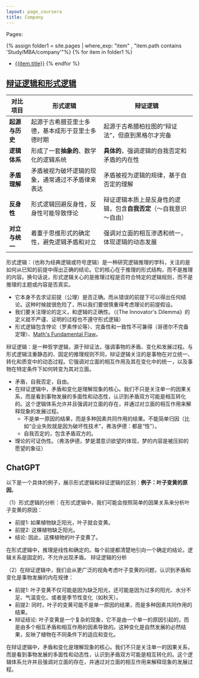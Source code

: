 ```yaml
---
layout: page_coursera
title: Company
---
```


Pages:

{% assign folder1 = site.pages | where_exp: "item" , "item.path contains 'Study/MBA/company'"%}
{% for item in folder1 %}
* [{{item.title}}]({{item.url}})
{% endfor %}




## [辩证逻辑和形式逻辑]((/Philosophy/general/philo_hist/#l6))

| **对比项目**               | **形式逻辑**                              | **辩证逻辑**                             |
|-----------------------------|---------------------------------------------|--------------------------------------------|
| **起源与历史**              | 起源于古希腊亚里士多德，基本成形于亚里士多德时期      | 起源于古希腊柏拉图的“辩证法”，但直到黑格尔才完备    |
| **逻辑体系**                | 形成了一套**抽象的**、数学化的逻辑系统                    | **具体的**，强调逻辑的自我否定和矛盾的内在性 |
| **矛盾理解**                | 矛盾被视为破坏逻辑的现象，通常通过不矛盾律来表达      | 矛盾被视为逻辑的规律，基于自否定的理解               |
| **反身性**                  | 形式逻辑回避反身性，反身性可能导致悖论                | 辩证逻辑本质上是反身性的逻辑，包含**自我否定**（～自我意识 ～自由） |
| **对立与统一**              | 着重于思维形式的确定性，避免逻辑矛盾和对立           | 强调对立面的相互渗透和统一，体现逻辑的动态发展       |

形式逻辑：（也称为经典逻辑或符号逻辑）是一种研究逻辑推理的学科，关注的是如何从已知的前提中得出正确的结论。它的核心在于推理的形式结构，而不是推理的内容。换句话说，形式逻辑关心的是推理过程是否符合特定的逻辑规则，而不是推理的主题或内容是否真实。
- 它本身不去求证前提（公理）是否正确。而从错误的前提下可以得出任何结论。这种时候就很危险了，所以我们要很慎重得考虑理论的前提假设。
- 我们要关注理论的定义，和逻辑的正确性。（《The Innovator's Dilemma》的定义就不严谨、证明的过程也不遵守形式逻辑）
- 形式逻辑包含悖论（罗素悖论等）、完备性和一致性不可兼得（哥德尔不完备定理）、[Math's Fundamental Flaw](https://www.youtube.com/watch?v=HeQX2HjkcNo)。

辩证逻辑：是一种哲学逻辑，源于辩证法，强调事物的矛盾、变化和发展过程。与形式逻辑注重静态的、固定的推理规则不同，辩证逻辑关注的是事物在对立统一、转化和质变中的动态过程。它强调对立面的相互作用及其在变化中的统一，以及事物在特定条件下如何转变为其对立面。
- 矛盾，自我否定，自由。
- 在辩证逻辑中，矛盾和变化是理解现象的核心。我们不只是关注单一的因果关系，而是看到事物发展的多面性和动态性，认识到矛盾双方可能是相互转化的。这个逻辑体系允许并且强调对立面的存在，并通过对立面的相互作用来解释现象的发展过程。
  - 不是单一原因的结果，而是多种因素共同作用的结果。不能简单归因（比如“企业失败就是因为破坏性技术”，弗洛伊德：都是“性”）。
  - 自我否定的，包含矛盾双方的。
- 理论的可证伪性。（弗洛伊德，梦是潜意识欲望的体现，梦的内容是被压抑的愿望的象征）

## ChatGPT

以下是一个具体的例子，展示形式逻辑和辩证逻辑的区别：**例子：叶子变黄的原因**。

（1）形式逻辑的分析：在形式逻辑中，我们可能会按照简单的因果关系来分析叶子变黄的原因：

* 前提1: 如果植物缺乏阳光，叶子就会变黄。
* 前提2: 这棵植物缺乏阳光。
* 结论: 因此，这棵植物的叶子变黄了。

在形式逻辑中，推理是线性和确定的。每个前提都清楚地引向一个确定的结论，逻辑关系是固定的，不允许出现矛盾。
辩证逻辑的分析

（2）在辩证逻辑中，我们会从更广泛的视角考虑叶子变黄的问题，认识到矛盾和变化是事物发展的内在规律：

* 前提1: 叶子变黄不仅可能是因为缺乏阳光，还可能是因为过多的阳光、水分不足、气温变化、或者是季节性变化（如秋天）。
* 前提2: 同时，叶子的变黄可能不是单一原因的结果，而是多种因素共同作用的结果。
* 辩证结论: 叶子变黄是一个复杂的现象，它不是由一个单一的原因引起的，而是由多个相互矛盾和相互作用的因素导致的。这种变化是自然发展的必然结果，反映了植物在不同条件下的适应和变化。

在辩证逻辑中，矛盾和变化是理解现象的核心。我们不只是关注单一的因果关系，而是看到事物发展的多面性和动态性，认识到矛盾双方可能是相互转化的。这个逻辑体系允许并且强调对立面的存在，并通过对立面的相互作用来解释现象的发展过程。

